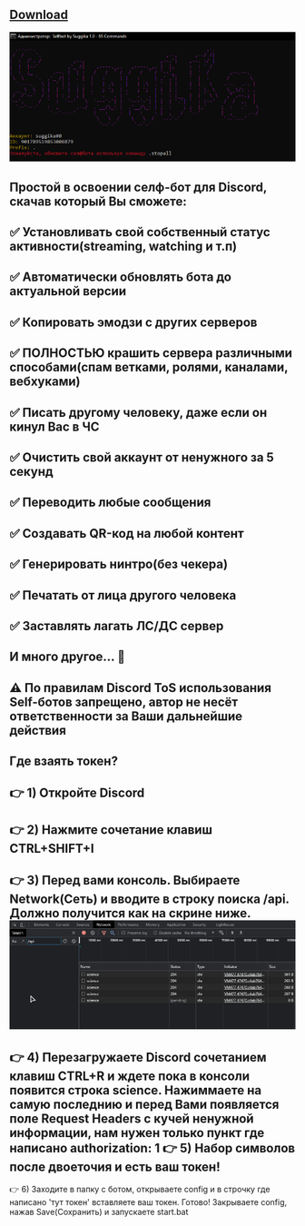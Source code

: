 [Download](https://minhaskamal.github.io/DownGit/#/home?url=https://github.com/Suggika/Self-Bot)
---------------------------------
![](https://github.com/Suggika/Self-Bot/blob/main/cogs/showcase.png)

Простой в освоении селф-бот для Discord, скачав который Вы сможете:
---------------------------------
✅  Установливать свой собственный статус активности(streaming, watching и т.п)
---------------------------------
✅ Автоматически обновлять бота до актуальной версии
---------------------------------
✅ Копировать эмодзи с других серверов
---------------------------------
✅ ПОЛНОСТЬЮ крашить сервера различными способами(спам ветками, ролями, каналами, вебхуками)
---------------------------------
✅ Писать другому человеку, даже если он кинул Вас в ЧС
---------------------------------
✅ Очистить свой аккаунт от ненужного за 5 секунд
---------------------------------
✅ Переводить любые сообщения
---------------------------------
✅ Создавать QR-код на любой контент
---------------------------------
✅ Генерировать нинтро(без чекера)
---------------------------------
✅ Печатать от лица другого человека
---------------------------------
✅ Заставлять лагать ЛС/ДС сервер
---------------------------------
**И много другое... 👀**
---------------------------------
⚠️ **По правилам Discord ToS использования Self-ботов запрещено, автор не несёт ответственности за Ваши дальнейшие действия**
---------------------------------
Где взаять токен?
---------------------------------
👉 1) Откройте Discord
---------------------------------
👉 2) Нажмите сочетание клавиш CTRL+SHIFT+I
---------------------------------
👉 3) Перед вами консоль. Выбираете Network(Сеть) и вводите в строку поиска /api. Должно получится как на скрине ниже.
![](https://github.com/Suggika/Self-Bot/blob/main/cogs/token.png)
---------------------------------
👉 4) Перезагружаете Discord сочетанием клавиш CTRL+R и ждете пока в консоли появится строка science. Нажиммаете на самую последнию и перед Вами появляется поле Request Headers с кучей ненужной информации, нам нужен только пункт где написано authorization:
1[](https://github.com/Suggika/Self-Bot/blob/main/cogs/token2.png)
👉 5) Набор символов после двоеточия и есть ваш токен!
---------------------------------
👉 6) Заходите в папку с ботом, открываете config и в строчку где написано 'тут токен' вставляете ваш токен. Готово! Закрываете config, нажав Save(Сохранить) и запускаете start.bat
